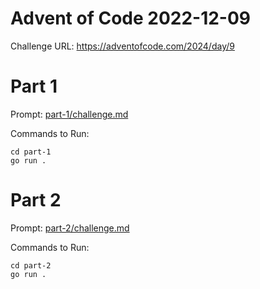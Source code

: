# Advent of Code 2022-12-09

Challenge URL: https://adventofcode.com/2024/day/9

# Part 1

Prompt: [part-1/challenge.md](part-1/challenge.md)

Commands to Run:
```
cd part-1
go run .
```

# Part 2

Prompt: [part-2/challenge.md](part-2/challenge.md)

Commands to Run:
```
cd part-2
go run .
```